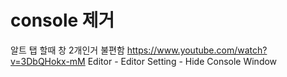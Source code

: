 # console 제거
알트 탭 할때 창 2개인거 불편함
https://www.youtube.com/watch?v=3DbQHokx-mM
Editor  - Editor Setting - Hide Console Window